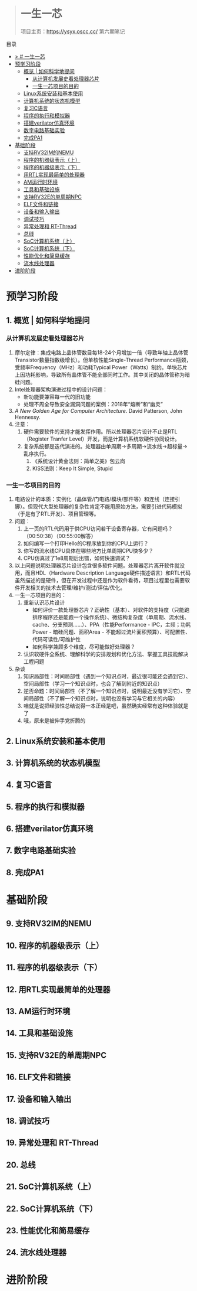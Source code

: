 > # 一生一芯
> 项目主页：https://ysyx.oscc.cc/
> 第六期笔记

目录
<!-- TOC -->

- [> # 一生一芯](#--%E4%B8%80%E7%94%9F%E4%B8%80%E8%8A%AF)
- [预学习阶段](#%E9%A2%84%E5%AD%A6%E4%B9%A0%E9%98%B6%E6%AE%B5)
    - [概览 | 如何科学地提问](#%E6%A6%82%E8%A7%88--%E5%A6%82%E4%BD%95%E7%A7%91%E5%AD%A6%E5%9C%B0%E6%8F%90%E9%97%AE)
        - [从计算机发展史看处理器芯片](#%E4%BB%8E%E8%AE%A1%E7%AE%97%E6%9C%BA%E5%8F%91%E5%B1%95%E5%8F%B2%E7%9C%8B%E5%A4%84%E7%90%86%E5%99%A8%E8%8A%AF%E7%89%87)
        - [一生一芯项目的目的](#%E4%B8%80%E7%94%9F%E4%B8%80%E8%8A%AF%E9%A1%B9%E7%9B%AE%E7%9A%84%E7%9B%AE%E7%9A%84)
    - [Linux系统安装和基本使用](#linux%E7%B3%BB%E7%BB%9F%E5%AE%89%E8%A3%85%E5%92%8C%E5%9F%BA%E6%9C%AC%E4%BD%BF%E7%94%A8)
    - [计算机系统的状态机模型](#%E8%AE%A1%E7%AE%97%E6%9C%BA%E7%B3%BB%E7%BB%9F%E7%9A%84%E7%8A%B6%E6%80%81%E6%9C%BA%E6%A8%A1%E5%9E%8B)
    - [复习C语言](#%E5%A4%8D%E4%B9%A0c%E8%AF%AD%E8%A8%80)
    - [程序的执行和模拟器](#%E7%A8%8B%E5%BA%8F%E7%9A%84%E6%89%A7%E8%A1%8C%E5%92%8C%E6%A8%A1%E6%8B%9F%E5%99%A8)
    - [搭建verilator仿真环境](#%E6%90%AD%E5%BB%BAverilator%E4%BB%BF%E7%9C%9F%E7%8E%AF%E5%A2%83)
    - [数字电路基础实验](#%E6%95%B0%E5%AD%97%E7%94%B5%E8%B7%AF%E5%9F%BA%E7%A1%80%E5%AE%9E%E9%AA%8C)
    - [完成PA1](#%E5%AE%8C%E6%88%90pa1)
- [基础阶段](#%E5%9F%BA%E7%A1%80%E9%98%B6%E6%AE%B5)
    - [支持RV32IM的NEMU](#%E6%94%AF%E6%8C%81rv32im%E7%9A%84nemu)
    - [程序的机器级表示（上）](#%E7%A8%8B%E5%BA%8F%E7%9A%84%E6%9C%BA%E5%99%A8%E7%BA%A7%E8%A1%A8%E7%A4%BA%E4%B8%8A)
    - [程序的机器级表示（下）](#%E7%A8%8B%E5%BA%8F%E7%9A%84%E6%9C%BA%E5%99%A8%E7%BA%A7%E8%A1%A8%E7%A4%BA%E4%B8%8B)
    - [用RTL实现最简单的处理器](#%E7%94%A8rtl%E5%AE%9E%E7%8E%B0%E6%9C%80%E7%AE%80%E5%8D%95%E7%9A%84%E5%A4%84%E7%90%86%E5%99%A8)
    - [AM运行时环境](#am%E8%BF%90%E8%A1%8C%E6%97%B6%E7%8E%AF%E5%A2%83)
    - [工具和基础设施](#%E5%B7%A5%E5%85%B7%E5%92%8C%E5%9F%BA%E7%A1%80%E8%AE%BE%E6%96%BD)
    - [支持RV32E的单周期NPC](#%E6%94%AF%E6%8C%81rv32e%E7%9A%84%E5%8D%95%E5%91%A8%E6%9C%9Fnpc)
    - [ELF文件和链接](#elf%E6%96%87%E4%BB%B6%E5%92%8C%E9%93%BE%E6%8E%A5)
    - [设备和输入输出](#%E8%AE%BE%E5%A4%87%E5%92%8C%E8%BE%93%E5%85%A5%E8%BE%93%E5%87%BA)
    - [调试技巧](#%E8%B0%83%E8%AF%95%E6%8A%80%E5%B7%A7)
    - [异常处理和 RT-Thread](#%E5%BC%82%E5%B8%B8%E5%A4%84%E7%90%86%E5%92%8C-rt-thread)
    - [总线](#%E6%80%BB%E7%BA%BF)
    - [SoC计算机系统（上）](#soc%E8%AE%A1%E7%AE%97%E6%9C%BA%E7%B3%BB%E7%BB%9F%E4%B8%8A)
    - [SoC计算机系统（下）](#soc%E8%AE%A1%E7%AE%97%E6%9C%BA%E7%B3%BB%E7%BB%9F%E4%B8%8B)
    - [性能优化和简易缓存](#%E6%80%A7%E8%83%BD%E4%BC%98%E5%8C%96%E5%92%8C%E7%AE%80%E6%98%93%E7%BC%93%E5%AD%98)
    - [流水线处理器](#%E6%B5%81%E6%B0%B4%E7%BA%BF%E5%A4%84%E7%90%86%E5%99%A8)
- [进阶阶段](#%E8%BF%9B%E9%98%B6%E9%98%B6%E6%AE%B5)

<!-- /TOC -->

# 预学习阶段
## 1. 概览 | 如何科学地提问
### 从计算机发展史看处理器芯片
1. 摩尔定律：集成电路上晶体管数目每18-24个月增加一倍（导致年轴上晶体管Transistor数量指数级增长）。但单核性能Single-Thread Performance瓶颈，受频率Frequency（MHz）和功耗Typical Power（Watts）制约。单块芯片上因功耗影响，导致所有晶体管不能全部同时工作。其中关闭的晶体管称为暗硅问题。
2. Intel处理器架构演进过程中的设计问题：
    * 新功能要兼容每一代的旧功能
    * 处理不周全导致安全漏洞问题的案例：2018年“熔断”和“幽灵”
3. *A New Golden Age for Computer Architecture*. David Patterson, John Hennessy.
4. 注意：
   1. 硬件需要软件的支持才能发挥作用。所以处理器芯片设计不止是RTL（Register Tranfer Level）开发，而是计算机系统软硬件协同设计。
   2. 复杂系统都是迭代演进的。处理器由单周期->多周期->流水线->超标量->乱序执行。
      1. 《系统设计黄金法则：简单之美》包云岗
      2. KISS法则：Keep It Simple, Stupid
### 一生一芯项目的目的
1. 电路设计的本质：实例化（晶体管/门电路/模块/部件等）和连线（连接引脚）。但现代大型处理器的复杂性肯定不能用原始方法，需要引进代码模拟（于是有了RTL开发）、项目管理等。
2. 问题：
   1. 上一页的RTL代码用于供CPU访问若干设备寄存器，它有问题吗？（00:50:38）（00:55:00解答）
   2. 如何编写一个打印Hello的C程序放到你的CPU上运行？
   3. 你写的流水线CPU具体在哪些地方比单周期CPU快多少？
   4. CPU仿真过了1e8周期后出错，如何快速调试？
3. 以上问题说明处理器芯片设计包含很多软件问题。处理器芯片离开软件就没用，而且HDL（Hardware Description Language硬件描述语言）和RTL代码虽然描述的是硬件，但在开发过程中还是作为软件看待，项目过程里也需要软件开发相关的技术去管理/维护/测试/评估/优化。
4. 一生一芯项目的目的：
   1. 重新认识芯片设计
      * 如何评价一款处理器芯片？正确性（基本）、对软件的支持度（只能跑排序程序还是能跑一个操作系统）、微结构复杂度（单周期、流水线、cache、分支预测……）、PPA（性能Performance - IPC，主频；功耗Power - 暗硅问题、面积Area - 不能超过流片面积预算）、可配置性、代码可读性/可维护性
      * 如何科学兼顾多个维度，尽可能做好处理器？
   2. 认识软硬件全系统、理解科学的安排规划和优化方法、掌握工具技能解决工程问题
5. 杂谈
   1. 知识局部性：时间局部性（遇到一个知识点时，最近很可能还会遇到它）、空间局部性（学习一个知识点时，也会了解到附近的知识点）
   2. 逆否命题：时间局部性（不了解一个知识点时，说明最近没有学习它）、空间局部性（不了解一个知识点时，说明也没有学习与它相关的内容）
   3. 咱就是说把经验性总结说得一本正经是吧，虽然确实经常有这种体验就是了
   4. 哦，原来是被伸手党折腾的

## 2. Linux系统安装和基本使用

## 3. 计算机系统的状态机模型

## 4. 复习C语言

## 5. 程序的执行和模拟器

## 6. 搭建verilator仿真环境

## 7. 数字电路基础实验

## 8. 完成PA1

# 基础阶段
## 9. 支持RV32IM的NEMU

## 10. 程序的机器级表示（上）

## 11. 程序的机器级表示（下）

## 12. 用RTL实现最简单的处理器

## 13. AM运行时环境

## 14. 工具和基础设施

## 15. 支持RV32E的单周期NPC

## 16. ELF文件和链接

## 17. 设备和输入输出

## 18. 调试技巧

## 19. 异常处理和 RT-Thread

## 20. 总线

## 21. SoC计算机系统（上）

## 22. SoC计算机系统（下）

## 23. 性能优化和简易缓存

## 24. 流水线处理器

# 进阶阶段

